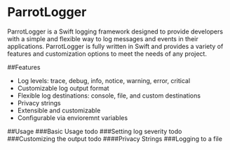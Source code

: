 # ParrotLogger

ParrotLogger is a Swift logging framework designed to provide developers with a simple and flexible way to log messages and events in their applications. ParrotLogger is fully written in Swift and provides a variety of features and customization options to meet the needs of any project.

##Features
- Log levels: trace, debug, info, notice, warning, error, critical
- Customizable log output format
- Flexible log destinations: console, file, and custom destinations
- Privacy strings
- Extensible and customizable
- Configurable via envioremnt variables

##Usage
###Basic Usage
todo
###Setting log severity
todo
###Customizing the output
todo
####Privacy Strings
###Logging to a file
